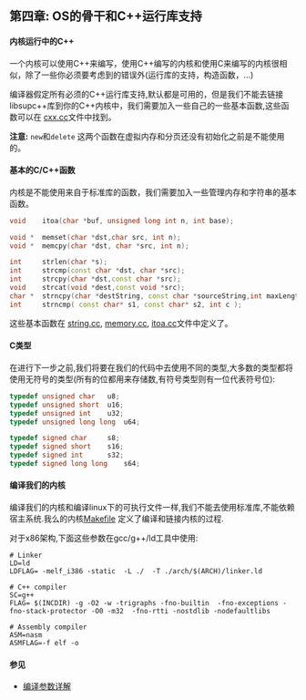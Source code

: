 ## 第四章: OS的骨干和C++运行库支持

#### 内核运行中的C++

一个内核可以使用C++来编写，使用C++编写的内核和使用C来编写的内核很相似，除了一些你必须要考虑到的错误外(运行库的支持，构造函数，...)

编译器假定所有必须的C++运行库支持,默认都是可用的，但是我们不能去链接libsupc++库到你的C++内核中，我们需要加入一些自己的一些基本函数,这些函数可以在 [cxx.cc](https://github.com/zyfjeff/zyfos/blob/master/src/kernel/runtime/cxx.cc)文件中找到。

**注意:** `new`和`delete` 这两个函数在虚拟内存和分页还没有初始化之前是不能使用的。

#### 基本的C/C++函数

内核是不能使用来自于标准库的函数，我们需要加入一些管理内存和字符串的基本函数。

```cpp
void 	itoa(char *buf, unsigned long int n, int base);

void *	memset(char *dst,char src, int n);
void *	memcpy(char *dst, char *src, int n);

int 	strlen(char *s);
int 	strcmp(const char *dst, char *src);
int 	strcpy(char *dst,const char *src);
void 	strcat(void *dest,const void *src);
char *	strncpy(char *destString, const char *sourceString,int maxLength);
int 	strncmp( const char* s1, const char* s2, int c );
```

这些基本函数在 [string.cc](https://github.com/zyfjeff/zyfos/blob/master/src/kernel/runtime/string.cc), [memory.cc](https://github.com/zyfjeff/zyfos/blob/master/src/kernel/runtime/memory.cc), [itoa.cc](https://github.com/zyfjeff/zyfos/blob/master/src/kernel/runtime/itoa.cc)文件中定义了。

#### C类型

在进行下一步之前,我们将要在我们的代码中去使用不同的类型,大多数的类型都将使用无符号的类型(所有的位都用来存储数,有符号类型则有一位代表符号位):

```cpp
typedef unsigned char 	u8;
typedef unsigned short 	u16;
typedef unsigned int 	u32;
typedef unsigned long long 	u64;

typedef signed char 	s8;
typedef signed short 	s16;
typedef signed int 		s32;
typedef signed long long	s64;
```

#### 编译我们的内核

编译我们的内核和编译linux下的可执行文件一样,我们不能去使用标准库,不能依赖宿主系统.我么的内核[Makefile](https://github.com/zyfjeff/zyfos/blob/master/src/kernel/Makefile) 定义了编译和链接内核的过程.

对于x86架构,下面这些参数在gcc/g++/ld工具中使用:

```
# Linker
LD=ld
LDFLAG= -melf_i386 -static  -L ./  -T ./arch/$(ARCH)/linker.ld

# C++ compiler
SC=g++
FLAG= $(INCDIR) -g -O2 -w -trigraphs -fno-builtin  -fno-exceptions -fno-stack-protector -O0 -m32  -fno-rtti -nostdlib -nodefaultlibs 

# Assembly compiler
ASM=nasm
ASMFLAG=-f elf -o
```

#### 参见
* [编译参数详解](https://github.com/zyfjeff/zyfos/blob/master/附录/编译参数详解.md)
